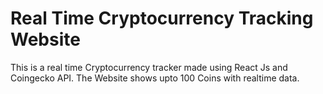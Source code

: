 # Real Time Cryptocurrency Tracking Website

This is a real time Cryptocurrency tracker made using React Js and Coingecko API. The Website shows upto 100 Coins with realtime data.
